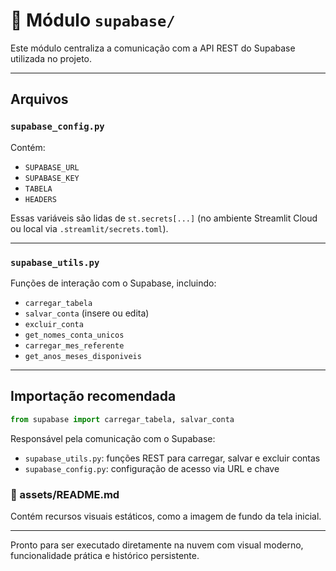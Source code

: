 # 🔌 Módulo `supabase/`

Este módulo centraliza a comunicação com a API REST do Supabase utilizada no projeto.

---

## Arquivos

### `supabase_config.py`

Contém:

* `SUPABASE_URL`
* `SUPABASE_KEY`
* `TABELA`
* `HEADERS`

Essas variáveis são lidas de `st.secrets[...]` (no ambiente Streamlit Cloud ou local via `.streamlit/secrets.toml`).

---

### `supabase_utils.py`

Funções de interação com o Supabase, incluindo:

* `carregar_tabela`
* `salvar_conta` (insere ou edita)
* `excluir_conta`
* `get_nomes_conta_unicos`
* `carregar_mes_referente`
* `get_anos_meses_disponiveis`

---

## Importação recomendada

```python
from supabase import carregar_tabela, salvar_conta
```

Responsável pela comunicação com o Supabase:

* `supabase_utils.py`: funções REST para carregar, salvar e excluir contas
* `supabase_config.py`: configuração de acesso via URL e chave

### 📁 assets/README.md

Contém recursos visuais estáticos, como a imagem de fundo da tela inicial.

---

Pronto para ser executado diretamente na nuvem com visual moderno, funcionalidade prática e histórico persistente.
